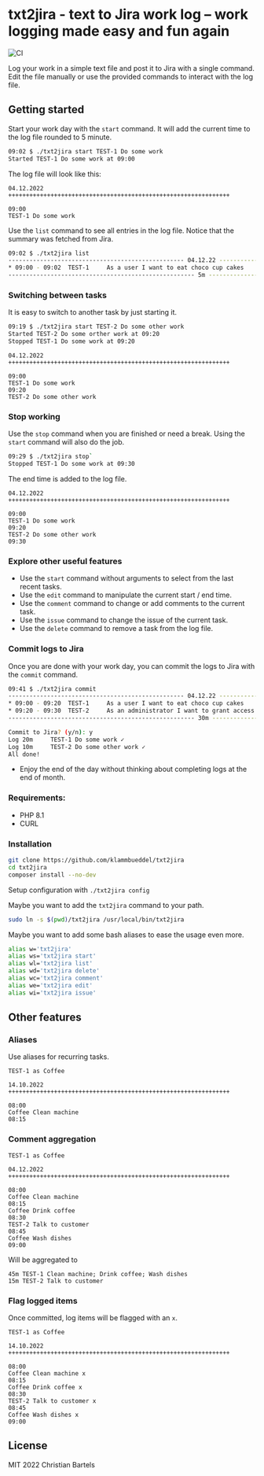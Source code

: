# txt2jira - text to Jira work log – work logging made easy and fun again

![CI](https://github.com/klammbueddel/txt2jira/actions/workflows/test.yml/badge.svg)

Log your work in a simple text file and post it to Jira with a single command. 
Edit the file manually or use the provided commands to interact with the log file.

## Getting started

Start your work day with the `start` command. It will add the current time to the log file rounded to 5 minute.

```bash
09:02 $ ./txt2jira start TEST-1 Do some work
Started TEST-1 Do some work at 09:00
```

The log file will look like this:

```text
04.12.2022 +++++++++++++++++++++++++++++++++++++++++++++++++++++++++++++++

09:00
TEST-1 Do some work
```

Use the `list` command to see all entries in the log file. Notice that the summary was fetched from Jira.

```bash
09:02 $ ./txt2jira list
-------------------------------------------------- 04.12.22 -----------------------------------
* 09:00 - 09:02  TEST-1     As a user I want to eat choco cup cakes     2m      Do some work
----------------------------------------------------- 5m --------------------------------------
```

### Switching between tasks

It is easy to switch to another task by just starting it.

```bash
09:19 $ ./txt2jira start TEST-2 Do some other work
Started TEST-2 Do some orther work at 09:20
Stopped TEST-1 Do some work at 09:20
```

```text
04.12.2022 +++++++++++++++++++++++++++++++++++++++++++++++++++++++++++++++

09:00
TEST-1 Do some work
09:20
TEST-2 Do some other work
```

### Stop working

Use the `stop` command when you are finished or need a break. Using the `start` command will also do the job.

```bash
09:29 $ ./txt2jira stop`
Stopped TEST-1 Do some work at 09:30
```

The end time is added to the log file.
```text
04.12.2022 +++++++++++++++++++++++++++++++++++++++++++++++++++++++++++++++

09:00
TEST-1 Do some work
09:20
TEST-2 Do some other work
09:30
```

### Explore other useful features
* Use the `start` command without arguments to select from the last recent tasks.
* Use the `edit` command to manipulate the current start / end time.
* Use the `comment` command to change or add comments to the current task.
* Use the `issue` command to change the issue of the current task.
* Use the `delete` command to remove a task from the log file.

### Commit logs to Jira
Once you are done with your work day, you can commit the logs to Jira with the `commit` command.

```bash
09:41 $ ./txt2jira commit
-------------------------------------------------- 04.12.22 -----------------------------------------------------
* 09:00 - 09:20  TEST-1     As a user I want to eat choco cup cakes              20m     Do some work
* 09:20 - 09:30  TEST-2     As an administrator I want to grant access to c...   10m     Do some other work
----------------------------------------------------- 30m -------------------------------------------------------

Commit to Jira? (y/n): y
Log 20m     TEST-1 Do some work ✓
Log 10m     TEST-2 Do some other work ✓
All done!
```

* Enjoy the end of the day without thinking about completing logs at the end of month.

### Requirements:

* PHP 8.1
* CURL

### Installation

```bash
git clone https://github.com/klammbueddel/txt2jira
cd txt2jira
composer install --no-dev
```

Setup configuration with `./txt2jira config`

Maybe you want to add the `txt2jira` command to your path.
```bash
sudo ln -s $(pwd)/txt2jira /usr/local/bin/txt2jira
```

Maybe you want to add some bash aliases to ease the usage even more.
```bash
alias w='txt2jira'
alias ws='txt2jira start'
alias wl='txt2jira list'
alias wd='txt2jira delete'
alias wc='txt2jira comment'
alias we='txt2jira edit'
alias wi='txt2jira issue'
```

## Other features

### Aliases

Use aliases for recurring tasks.

```TEXT
TEST-1 as Coffee

14.10.2022 +++++++++++++++++++++++++++++++++++++++++++++++++++++++++++++++

08:00
Coffee Clean machine
08:15
```

### Comment aggregation

```TEXT
TEST-1 as Coffee

04.12.2022 +++++++++++++++++++++++++++++++++++++++++++++++++++++++++++++++

08:00
Coffee Clean machine
08:15
Coffee Drink coffee
08:30
TEST-2 Talk to customer
08:45
Coffee Wash dishes
09:00
``` 

Will be aggregated to
```
45m TEST-1 Clean machine; Drink coffee; Wash dishes
15m TEST-2 Talk to customer
```

### Flag logged items

Once committed, log items will be flagged with an `x`.

```TEXT
TEST-1 as Coffee

14.10.2022 +++++++++++++++++++++++++++++++++++++++++++++++++++++++++++++++

08:00
Coffee Clean machine x
08:15
Coffee Drink coffee x
08:30
TEST-2 Talk to customer x
08:45
Coffee Wash dishes x
09:00
```

## License

MIT 2022 Christian Bartels

